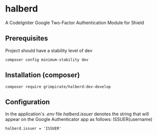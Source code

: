 # halberd
A CodeIgniter Google Two-Factor Authentication Module for Shield
## Prerequisites
Project should have a stability level of dev
```
composer config minimum-stability dev
```
## Installation (composer)
```
composer require grimpirate/halberd:dev-develop
```
## Configuration
In the application's *.env* file *halberd.issuer* denotes the string that will appear on the Google Authenticator app as follows: ISSUER(username)
```
halberd.issuer = 'ISSUER'
```
